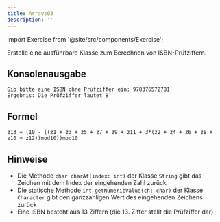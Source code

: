 ```yaml
---
title: Arrays03
description: ''
---
```


import Exercise from '@site/src/components/Exercise';

Erstelle eine ausführbare Klasse zum Berechnen von ISBN-Prüfziffern.

## Konsolenausgabe

```console
Gib bitte eine ISBN ohne Prüfziffer ein: 978376572781
Ergebnis: Die Prüfziffer lautet 8
```

## Formel

```
z13 = (10 - ((z1 + z3 + z5 + z7 + z9 + z11 + 3*(z2 + z4 + z6 + z8 + z10 + z12))mod10))mod10
```

## Hinweise

- Die Methode `char charAt(index: int)` der Klasse `String` gibt das Zeichen mit dem
  Index der eingehenden Zahl zurück
- Die statische Methode `int getNumericValue(ch: char)` der Klasse `Character`
  gibt den ganzzahligen Wert des eingehenden Zeichens zurück
- Eine ISBN besteht aus 13 Ziffern (die 13. Ziffer stellt die Prüfziffer dar)

<Exercise pullRequest="20" branchSuffix="arrays/03" />
